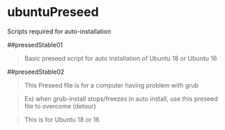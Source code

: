 # ubuntuPreseed
Scripts required for auto-installation

##pressedStable01

> Basic preseed script for auto installation of Ubuntu 18 or Ubuntu 16
  
##preseedStable02

> This Preseed file is for a computer having problem with grub
  
> Ex) when grub-install stops/freezes  in auto install, use this preseed file to overcome (detour)
  
> This is for Ubuntu 18 or 16
